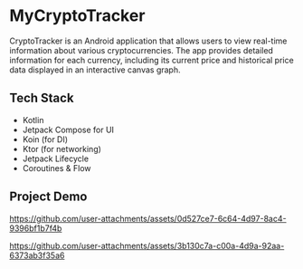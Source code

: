 # MyCryptoTracker
CryptoTracker is an Android application that allows users to view real-time information about various cryptocurrencies. The app provides detailed information for each currency, including its current price and historical price data displayed in an interactive canvas graph.
## Tech Stack
* Kotlin
* Jetpack Compose for UI
* Koin (for DI)
* Ktor (for networking)
* Jetpack Lifecycle
* Coroutines & Flow

## Project Demo

https://github.com/user-attachments/assets/0d527ce7-6c64-4d97-8ac4-9396bf1b7f4b


https://github.com/user-attachments/assets/3b130c7a-c00a-4d9a-92aa-6373ab3f35a6

